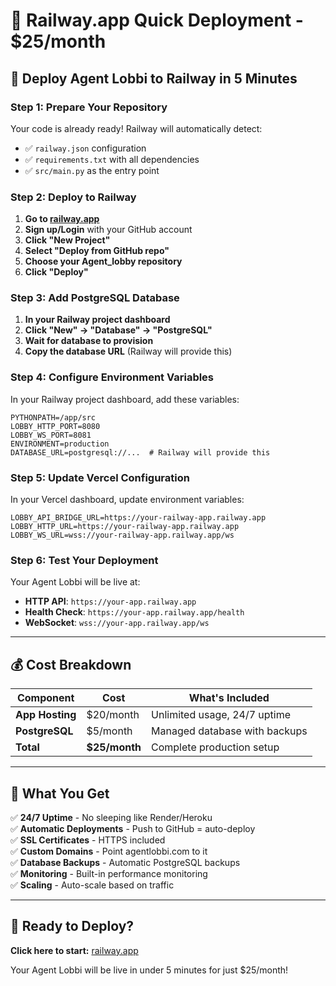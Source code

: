 # 🚀 Railway.app Quick Deployment - $25/month

## 🎯 **Deploy Agent Lobbi to Railway in 5 Minutes**

### **Step 1: Prepare Your Repository**
Your code is already ready! Railway will automatically detect:
- ✅ `railway.json` configuration
- ✅ `requirements.txt` with all dependencies
- ✅ `src/main.py` as the entry point

### **Step 2: Deploy to Railway**

1. **Go to [railway.app](https://railway.app)**
2. **Sign up/Login** with your GitHub account
3. **Click "New Project"**
4. **Select "Deploy from GitHub repo"**
5. **Choose your Agent_lobby repository**
6. **Click "Deploy"**

### **Step 3: Add PostgreSQL Database**

1. **In your Railway project dashboard**
2. **Click "New" → "Database" → "PostgreSQL"**
3. **Wait for database to provision**
4. **Copy the database URL** (Railway will provide this)

### **Step 4: Configure Environment Variables**

In your Railway project dashboard, add these variables:

```env
PYTHONPATH=/app/src
LOBBY_HTTP_PORT=8080
LOBBY_WS_PORT=8081
ENVIRONMENT=production
DATABASE_URL=postgresql://...  # Railway will provide this
```

### **Step 5: Update Vercel Configuration**

In your Vercel dashboard, update environment variables:

```env
LOBBY_API_BRIDGE_URL=https://your-railway-app.railway.app
LOBBY_HTTP_URL=https://your-railway-app.railway.app
LOBBY_WS_URL=wss://your-railway-app.railway.app/ws
```

### **Step 6: Test Your Deployment**

Your Agent Lobbi will be live at:
- **HTTP API**: `https://your-app.railway.app`
- **Health Check**: `https://your-app.railway.app/health`
- **WebSocket**: `wss://your-app.railway.app/ws`

---

## 💰 **Cost Breakdown**

| Component | Cost | What's Included |
|-----------|------|-----------------|
| **App Hosting** | $20/month | Unlimited usage, 24/7 uptime |
| **PostgreSQL** | $5/month | Managed database with backups |
| **Total** | **$25/month** | Complete production setup |

---

## 🎯 **What You Get**

✅ **24/7 Uptime** - No sleeping like Render/Heroku  
✅ **Automatic Deployments** - Push to GitHub = auto-deploy  
✅ **SSL Certificates** - HTTPS included  
✅ **Custom Domains** - Point agentlobbi.com to it  
✅ **Database Backups** - Automatic PostgreSQL backups  
✅ **Monitoring** - Built-in performance monitoring  
✅ **Scaling** - Auto-scale based on traffic  

---

## 🚀 **Ready to Deploy?**

**Click here to start:** [railway.app](https://railway.app)

Your Agent Lobbi will be live in under 5 minutes for just $25/month! 